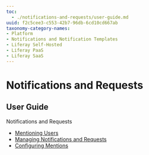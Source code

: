 ```yaml
---
toc:
  - ./notifications-and-requests/user-guide.md
uuid: f2c5cee3-c553-42b7-96db-6cd10cd667ab
taxonomy-category-names:
- Platform
- Notifications and Notification Templates
- Liferay Self-Hosted
- Liferay PaaS
- Liferay SaaS
---
```

# Notifications and Requests

User Guide
----------

Notifications and Requests


* [Mentioning Users](./notifications-and-requests/user-guide/mentioning-users.md)
* [Managing Notifications and Requests](./notifications-and-requests/user-guide/managing-notifications-and-requests.md)
* [Configuring Mentions](./notifications-and-requests/user-guide/configuring-mentions.md)
